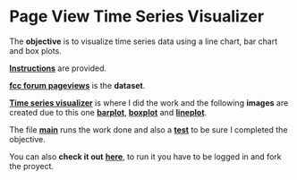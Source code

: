 # Page View Time Series Visualizer

The **objective** is to visualize time series data using a line chart, bar chart and box plots.

[**Instructions**](https://github.com/LautaroOchotorena/Data-Analysis-with-Python-Freecodecamp/blob/main/Page%20View%20Time%20Series%20Visualizer/Instructions.md) are provided.

[**fcc forum pageviews**](https://github.com/LautaroOchotorena/Data-Analysis-with-Python-Freecodecamp/blob/main/Page%20View%20Time%20Series%20Visualizer/fcc-forum-pageviews.csv) is the **dataset**.

[**Time series visualizer**](https://github.com/LautaroOchotorena/Data-Analysis-with-Python-Freecodecamp/blob/main/Page%20View%20Time%20Series%20Visualizer/time_series_visualizer.py) is where I did the work and the following **images** are created due to this one [**barplot**](https://github.com/LautaroOchotorena/Data-Analysis-with-Python-Freecodecamp/blob/main/Page%20View%20Time%20Series%20Visualizer/bar_plot.png), [**boxplot**](https://github.com/LautaroOchotorena/Data-Analysis-with-Python-Freecodecamp/blob/main/Page%20View%20Time%20Series%20Visualizer/box_plot.png) and [**lineplot**](https://github.com/LautaroOchotorena/Data-Analysis-with-Python-Freecodecamp/blob/main/Page%20View%20Time%20Series%20Visualizer/line_plot.png).

The file [**main**](https://github.com/LautaroOchotorena/Data-Analysis-with-Python-Freecodecamp/blob/main/Page%20View%20Time%20Series%20Visualizer/main.py) runs the work done and also a [**test**](https://github.com/LautaroOchotorena/Data-Analysis-with-Python-Freecodecamp/blob/main/Page%20View%20Time%20Series%20Visualizer/test_module.py) to be sure I completed the objective.

You can also **check it out** [**here**](https://replit.com/@LautaroOchotore/Page-View-Time-Series-Visualizer), to run it you have to be logged in and fork the proyect.
